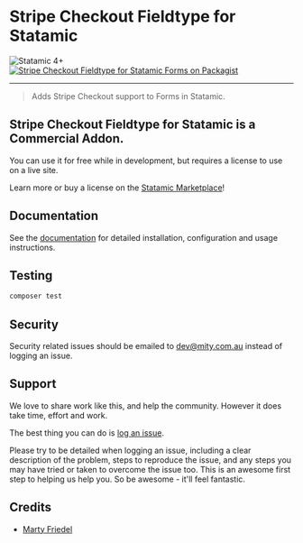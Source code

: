 # Stripe Checkout Fieldtype for Statamic

<!-- statamic:hide -->

![Statamic 4+](https://img.shields.io/badge/Statamic-4+-FF269E?style=for-the-badge&link=https://statamic.com)
[![Stripe Checkout Fieldtype for Statamic Forms on Packagist](https://img.shields.io/packagist/v/mitydigital/statamic-stripe-checkout-fieldtype?style=for-the-badge)](https://packagist.org/packages/mitydigital/statamic-stripe-checkout-fieldtype/stats)

---

<!-- /statamic:hide -->

> Adds Stripe Checkout support to Forms in Statamic.

## Stripe Checkout Fieldtype for Statamic is a Commercial Addon.

You can use it for free while in development, but requires a license to use on a live site.

Learn more or buy a license on
the [Statamic Marketplace](https://statamic.com/addons/mity-digital/stripe-checkout-fieldtype)!

## Documentation

See the [documentation](https://docs.mity.com.au/stripe-checkout-fieldtype) for detailed installation, configuration and
usage instructions.

## Testing

```bash
composer test
```

## Security

Security related issues should be emailed to [dev@mity.com.au](mailto:dev@mity.com.au) instead of logging an issue.

## Support

We love to share work like this, and help the community. However it does take time, effort and work.

The best thing you can do is [log an issue](../../issues).

Please try to be detailed when logging an issue, including a clear description of the problem, steps to reproduce the
issue, and any steps you may have tried or taken to overcome the issue too. This is an awesome first step to helping us
help you. So be awesome - it'll feel fantastic.

## Credits

- [Marty Friedel](https://github.com/martyf)